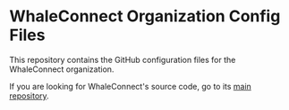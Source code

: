 # WhaleConnect Organization Config Files

This repository contains the GitHub configuration files for the WhaleConnect organization.

If you are looking for WhaleConnect's source code, go to its [main repository](https://github.com/WhaleConnect/whaleconnect).
